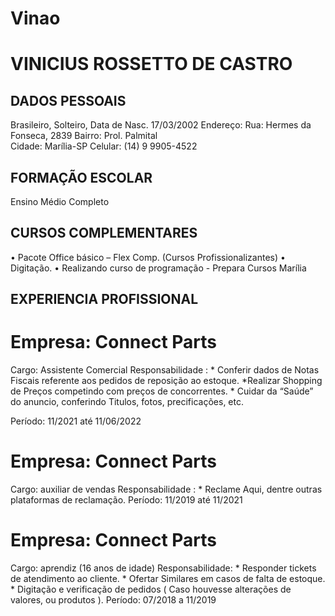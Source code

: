 # Vinao

# VINICIUS ROSSETTO DE CASTRO 


## DADOS PESSOAIS

Brasileiro, Solteiro, Data de Nasc. 17/03/2002
Endereço:	Rua: Hermes da Fonseca, 2839
                 	Bairro: Prol. Palmital  
		Cidade: Marília-SP
                 	Celular: (14) 9 9905-4522


## FORMAÇÃO ESCOLAR

Ensino Médio	Completo


## CURSOS COMPLEMENTARES

•	Pacote Office básico – Flex Comp.  (Cursos Profissionalizantes)
•	Digitação.
•	Realizando curso de programação - Prepara Cursos Marília 


## EXPERIENCIA PROFISSIONAL

# Empresa: 	Connect Parts 
Cargo: 	Assistente Comercial
Responsabilidade : * Conferir dados de Notas Fiscais referente aos pedidos de reposição ao estoque.
                                     *Realizar Shopping de Preços competindo com preços de concorrentes.
                                     * Cuidar da “Saúde” do anuncio, conferindo Titulos, fotos, precificações, etc. 

Período: 	11/2021 até 11/06/2022


# Empresa: 	Connect Parts 
Cargo: 	auxiliar de vendas
Responsabilidade : * Reclame Aqui, dentre outras plataformas de reclamação.
Período: 	11/2019 até 11/2021    

# Empresa:       Connect Parts
Cargo: 	aprendiz (16 anos de idade) 
Responsabilidade: * Responder tickets de atendimento ao cliente.
                                     * Ofertar Similares em casos de falta de estoque.
                                     * Digitação e verificação de pedidos ( Caso houvesse alterações de valores, ou produtos ).
Período: 	07/2018 a 11/2019  

